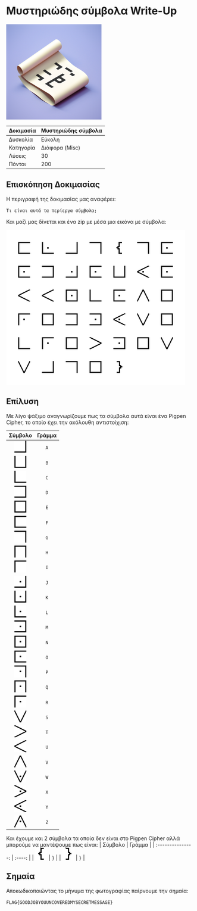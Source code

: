 # Μυστηριώδης σύμβολα Write-Up

<img width="256" src="../../challenges-images/challenge_extra_03.png">

| Δοκιμασία | Μυστηριώδης σύμβολα |
| :------- | :----- |
| Δυσκολία | Εύκολη |
| Κατηγορία | Διάφορα (Misc) |
| Λύσεις | 30 |
| Πόντοι | 200 |

## Επισκόπηση Δοκιμασίας

Η περιγραφή της δοκιμασίας μας αναφέρει:
```
Τι είναι αυτά τα περίεργα σύμβολα;
```

Και μαζί μας δίνεται και ένα zip με μέσα μια εικόνα με σύμβολα:

![](symbols.png)

## Επίλυση

Με λίγο ψάξιμο αναγνωρίζουμε πως τα σύμβολα αυτά είναι ένα Pigpen Cipher, το οποίο έχει την ακόλουθη αντιστοίχιση:

| Σύμβολο           | Γράμμα |
| :---------------: | :----: |
| ![](pigpen/A.png) | `A`    |
| ![](pigpen/B.png) | `B`    |
| ![](pigpen/C.png) | `C`    |
| ![](pigpen/D.png) | `D`    |
| ![](pigpen/E.png) | `E`    |
| ![](pigpen/F.png) | `F`    |
| ![](pigpen/G.png) | `G`    |
| ![](pigpen/H.png) | `H`    |
| ![](pigpen/I.png) | `I`    |
| ![](pigpen/J.png) | `J`    |
| ![](pigpen/K.png) | `K`    |
| ![](pigpen/L.png) | `L`    |
| ![](pigpen/M.png) | `M`    |
| ![](pigpen/N.png) | `N`    |
| ![](pigpen/O.png) | `O`    |
| ![](pigpen/P.png) | `P`    |
| ![](pigpen/Q.png) | `Q`    |
| ![](pigpen/R.png) | `R`    |
| ![](pigpen/S.png) | `S`    |
| ![](pigpen/T.png) | `T`    |
| ![](pigpen/U.png) | `U`    |
| ![](pigpen/V.png) | `V`    |
| ![](pigpen/W.png) | `W`    |
| ![](pigpen/X.png) | `X`    |
| ![](pigpen/Y.png) | `Y`    |
| ![](pigpen/Z.png) | `Z`    |

Και έχουμε και 2 σύμβολα τα οποία δεν είναι στο Pigpen Cipher αλλά μπορούμε να μαντέψουμε πως είναι:
| Σύμβολο           | Γράμμα |
| :---------------: | :----: |
| ![](pigpen/{.png) | `}`    |
| ![](pigpen/}.png) | `}`    |

## Σημαία

Αποκωδικοποιώντας το μήνυμα της φωτογραφίας παίρνουμε την σημαία:
```
FLAG{GOODJOBYOUUNCOVEREDMYSECRETMESSAGE}
```
